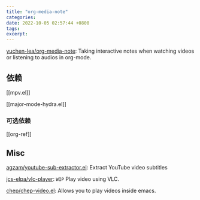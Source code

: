```yaml
---
title: "org-media-note"
categories: 
date: 2022-10-05 02:57:44 +0800
tags: 
excerpt: 
---
```



[yuchen-lea/org-media-note](https://github.com/yuchen-lea/org-media-note): Taking interactive notes when watching videos or listening to audios in org-mode.




## 依赖

[[mpv.el]]

[[major-mode-hydra.el]]

### 可选依赖

[[org-ref]]


## Misc

[agzam/youtube-sub-extractor.el](https://github.com/agzam/youtube-sub-extractor.el): Extract YouTube video subtitles

[jcs-elpa/vlc-player](https://github.com/jcs-elpa/vlc-player): `WIP` Play video using VLC.

[chep/chep-video.el](https://github.com/chep/chep-video.el): Allows you to play videos inside emacs.


